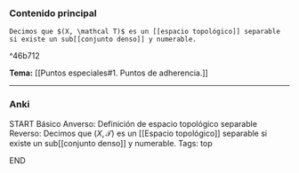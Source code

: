### Contenido principal

```ad-Formal
Decimos que $(X, \mathcal T)$ es un [[espacio topológico]] separable si existe un sub[[conjunto denso]] y numerable.
```

^46b712

**Tema:** [[Puntos especiales#1. Puntos de adherencia.]]

---
### Anki

START
Básico
Anverso: Definición de espacio topológico separable
Reverso: Decimos que $(X, \mathcal T)$ es un [[Espacio topológico]] separable si existe un sub[[conjunto denso]] y numerable.
Tags: top
<!--ID: 1728549802482-->
END
